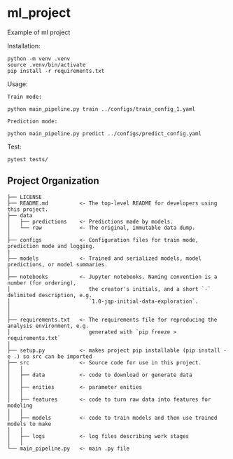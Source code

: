 ml_project
==============================

Example of ml project

Installation: 
~~~
python -m venv .venv
source .venv/bin/activate
pip install -r requirements.txt
~~~
Usage:
~~~
Train mode:

python main_pipeline.py train ../configs/train_config_1.yaml

Prediction mode:

python main_pipeline.py predict ../configs/predict_config.yaml
~~~

Test:
~~~
pytest tests/
~~~

Project Organization
------------

    ├── LICENSE
    ├── README.md          <- The top-level README for developers using this project.
    ├── data
    │   ├── predictions    <- Predictions made by models.
    │   └── raw            <- The original, immutable data dump.
    │
    ├── configs            <- Configuration files for train mode, prediction mode and logging. 
    |
    ├── models             <- Trained and serialized models, model predictions, or model summaries.
    │
    ├── notebooks          <- Jupyter notebooks. Naming convention is a number (for ordering),
    │                         the creator's initials, and a short `-` delimited description, e.g.
    │                         `1.0-jqp-initial-data-exploration`.
    │
    │
    ├── requirements.txt   <- The requirements file for reproducing the analysis environment, e.g.
    │                         generated with `pip freeze > requirements.txt`
    │
    ├── setup.py           <- makes project pip installable (pip install -e .) so src can be imported
    ├── src                <- Source code for use in this project.
    │   │
    │   ├── data           <- code to download or generate data
    │   │
    │   ├── enities        <- parameter enities
    │   │
    │   ├── features       <- code to turn raw data into features for modeling
    │   │
    │   ├── models         <- code to train models and then use trained models to make
    │   │
    │   ├── logs           <- log files describing work stages
    │   │
    └── main_pipeline.py   <- main .py file
